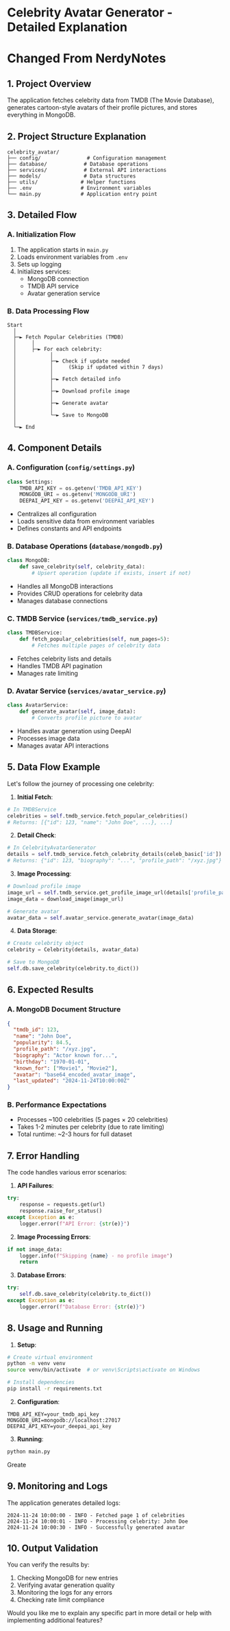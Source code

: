 # Celebrity Avatar Generator - Detailed Explanation
# Changed From NerdyNotes

## 1. Project Overview

The application fetches celebrity data from TMDB (The Movie Database), generates cartoon-style avatars of their profile pictures, and stores everything in MongoDB.

## 2. Project Structure Explanation

```plaintext
celebrity_avatar/
├── config/               # Configuration management
├── database/            # Database operations
├── services/            # External API interactions
├── models/              # Data structures
├── utils/              # Helper functions
├── .env                # Environment variables
└── main.py             # Application entry point
```

## 3. Detailed Flow

### A. Initialization Flow
1. The application starts in `main.py`
2. Loads environment variables from `.env`
3. Sets up logging
4. Initializes services:
   - MongoDB connection
   - TMDB API service
   - Avatar generation service

### B. Data Processing Flow

```plaintext
Start
  │
  ├─► Fetch Popular Celebrities (TMDB)
  │     │
  │     ├─► For each celebrity:
  │           │
  │           ├─► Check if update needed
  │           │     (Skip if updated within 7 days)
  │           │
  │           ├─► Fetch detailed info
  │           │
  │           ├─► Download profile image
  │           │
  │           ├─► Generate avatar
  │           │
  │           └─► Save to MongoDB
  │
  └─► End
```

## 4. Component Details

### A. Configuration (`config/settings.py`)
```python
class Settings:
    TMDB_API_KEY = os.getenv('TMDB_API_KEY')
    MONGODB_URI = os.getenv('MONGODB_URI')
    DEEPAI_API_KEY = os.getenv('DEEPAI_API_KEY')
```
- Centralizes all configuration
- Loads sensitive data from environment variables
- Defines constants and API endpoints

### B. Database Operations (`database/mongodb.py`)
```python
class MongoDB:
    def save_celebrity(self, celebrity_data):
        # Upsert operation (update if exists, insert if not)
```
- Handles all MongoDB interactions
- Provides CRUD operations for celebrity data
- Manages database connections

### C. TMDB Service (`services/tmdb_service.py`)
```python
class TMDBService:
    def fetch_popular_celebrities(self, num_pages=5):
        # Fetches multiple pages of celebrity data
```
- Fetches celebrity lists and details
- Handles TMDB API pagination
- Manages rate limiting

### D. Avatar Service (`services/avatar_service.py`)
```python
class AvatarService:
    def generate_avatar(self, image_data):
        # Converts profile picture to avatar
```
- Handles avatar generation using DeepAI
- Processes image data
- Manages avatar API interactions

## 5. Data Flow Example

Let's follow the journey of processing one celebrity:

1. **Initial Fetch**:
```python
# In TMDBService
celebrities = self.tmdb_service.fetch_popular_celebrities()
# Returns: [{"id": 123, "name": "John Doe", ...}, ...]
```

2. **Detail Check**:
```python
# In CelebrityAvatarGenerator
details = self.tmdb_service.fetch_celebrity_details(celeb_basic['id'])
# Returns: {"id": 123, "biography": "...", "profile_path": "/xyz.jpg"}
```

3. **Image Processing**:
```python
# Download profile image
image_url = self.tmdb_service.get_profile_image_url(details['profile_path'])
image_data = download_image(image_url)

# Generate avatar
avatar_data = self.avatar_service.generate_avatar(image_data)
```

4. **Data Storage**:
```python
# Create celebrity object
celebrity = Celebrity(details, avatar_data)

# Save to MongoDB
self.db.save_celebrity(celebrity.to_dict())
```

## 6. Expected Results

### A. MongoDB Document Structure
```json
{
  "tmdb_id": 123,
  "name": "John Doe",
  "popularity": 84.5,
  "profile_path": "/xyz.jpg",
  "biography": "Actor known for...",
  "birthday": "1970-01-01",
  "known_for": ["Movie1", "Movie2"],
  "avatar": "base64_encoded_avatar_image",
  "last_updated": "2024-11-24T10:00:00Z"
}
```

### B. Performance Expectations
- Processes ~100 celebrities (5 pages × 20 celebrities)
- Takes 1-2 minutes per celebrity (due to rate limiting)
- Total runtime: ~2-3 hours for full dataset

## 7. Error Handling

The code handles various error scenarios:

1. **API Failures**:
```python
try:
    response = requests.get(url)
    response.raise_for_status()
except Exception as e:
    logger.error(f"API Error: {str(e)}")
```

2. **Image Processing Errors**:
```python
if not image_data:
    logger.info(f"Skipping {name} - no profile image")
    return
```

3. **Database Errors**:
```python
try:
    self.db.save_celebrity(celebrity.to_dict())
except Exception as e:
    logger.error(f"Database Error: {str(e)}")
```

## 8. Usage and Running

1. **Setup**:
```bash
# Create virtual environment
python -m venv venv
source venv/bin/activate  # or venv\Scripts\activate on Windows

# Install dependencies
pip install -r requirements.txt
```

2. **Configuration**:
```env
TMDB_API_KEY=your_tmdb_api_key
MONGODB_URI=mongodb://localhost:27017
DEEPAI_API_KEY=your_deepai_api_key
```

3. **Running**:
```bash
python main.py
```

Greate

## 9. Monitoring and Logs

The application generates detailed logs:
```plaintext
2024-11-24 10:00:00 - INFO - Fetched page 1 of celebrities
2024-11-24 10:00:01 - INFO - Processing celebrity: John Doe
2024-11-24 10:00:30 - INFO - Successfully generated avatar
```

## 10. Output Validation

You can verify the results by:
1. Checking MongoDB for new entries
2. Verifying avatar generation quality
3. Monitoring the logs for any errors
4. Checking rate limit compliance

Would you like me to explain any specific part in more detail or help with implementing additional features?
